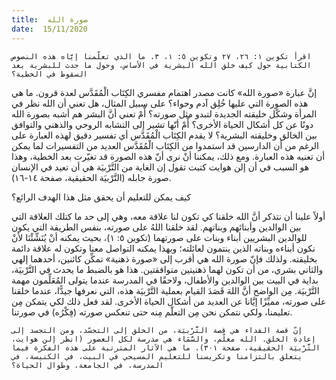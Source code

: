 ```yaml
---
title:  صورة الله
date:  15/11/2020
---
```


`اقرأ تكوين ١: ٢٦، ٢٧ وتكوين ٥: ١، ٣. ما الذي تعلّمنا إيَّاه هذه النصوص الكتابية حول كيف خلق الله البشرية في الأساس، وحول ما حدث للبشرية بعد السقوط في الخطية؟`

إنَّ عبارة «صورة الله» كانت مصدر اهتمام مفسري الكِتَاب الْمُقَدَّس لعدة قرون. ما هي هذه الصورة التي عليها خُلِق آدم وحواء؟ على سبيل المثال، هل تعني أن الله نظر في المرأة وشكّل خليقته الجديدة لتبدو مثل صورته؟ أّمْ تعني أنَّ البشر هم أشبه بصورة الله دونًا عن كل أشكال الحياة الأخرى؟ أّمْ أنّها تشير إلى التشابه الروحي والذهني والتوافق بين الخالق وخليقته البشرية؟ لا يقدم الكِتَاب الْمُقَدَّس أي تفسير دقيق لهذه العبارة على الرغم من أن الدارسين قد استمدوا من الكِتَاب الْمُقَدَّس العديد من التفسيرات لما يمكن أن تعنيه هذه العبارة. ومع ذلك، يمكننا أنْ نرى أنّ هذه الصورة قد تغيّرت بعد الخطية، وهذا هو السبب في أن إلن هوايت كتبت تقول إن الغاية من التَّرْبيَة هي أن تعيد في الإنسان صورة جابله (التَّرْبيَة الحقيقية، صفحة ١٤-١٦).

كيف يمكن للتعليم أن يحقق مثل هذا الهدف الرائع؟

أولاً علينا أن نتذكر أنَّ الله خلقنا كي تكون لنا علاقة معه، وهي إلى حد ما كتلك العلاقة التي بين الوالدين وأبنائهم وبناتهم. لقد خلقنا اللهُ على صورته، بنفس الطريقة التي يكون للوالدين البشريين أبناء وبنات على صورتهما (تكوين ٥: ١)، بحيث يمكنه أنْ يُنَشِّئْنَا لأنْ نكون أبناءه وبناته الذين ينتمون لعائلته؛ وبهذا يمكنه التواصل معنا وتكون له علاقة دائمة بخليقته. ولذلك فإنّ صورة الله هي أقرب إلى «صورة ذهنية» تمكِّن كائنين، أحدهما إلهي والثاني بشري، من أن تكون لهما ذهنيتين متوافقتين. هذا هو بالضبط ما يحدث في التَّرْبيَة، بداية في البيت بين الوالدين والأطفال، ولاحقًا في المدرسة عندما يتولى المُعَلِّمون مهمة التَّرْبيَة. مِن الواضح أنَّ اللهَ قَصَدَ القيام بعملية التَّرْبيَة هذه، التي نعرفها جيدًّا، عندما خلقنا على صورته، مميِّزًا إيَّانا عن العديد من أشكال الحياة الأخرى. لقد فعل ذلك لكي يتمكن مِن تعليمنا، ولكي نتمكن نحن مِن التعلّم مِنه حتى تنعكس صورته (فِكْرُه) في صورتنا.

`إنّ قصة الفداء هي قصة التَّرْبيَة، من الخلق إلى التجسّد، ومن التجسد إلى إعادة الخلق. الله معلّم، والسَّمَاء هي مدرسة لكل العصور (انظر إلن هوايت، التَّرْبيَة الحقيقية، صفحة ٣٠١). ما هي الآثار المترتبة على هذه الفكرة فيما يتعلق بالتزامنا وتكريسنا للتعليم المسيحي في البيت، في الكنيسة، في المدرسة، في الجامعة، وطوال الحياة؟`